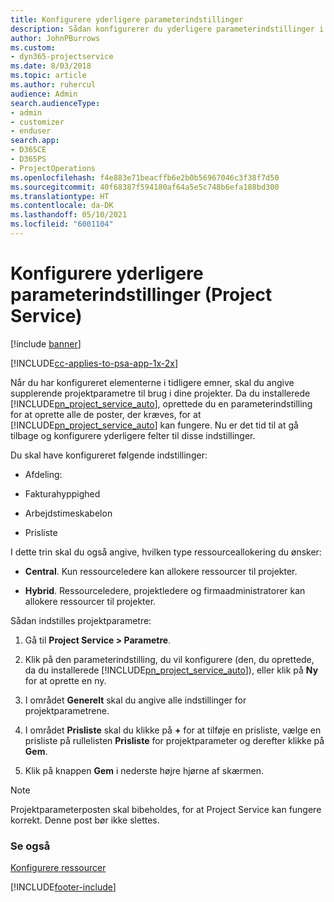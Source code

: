 ```yaml
---
title: Konfigurere yderligere parameterindstillinger
description: Sådan konfigurerer du yderligere parameterindstillinger i Project Service
author: JohnPBurrows
ms.custom:
- dyn365-projectservice
ms.date: 8/03/2018
ms.topic: article
ms.author: ruhercul
audience: Admin
search.audienceType:
- admin
- customizer
- enduser
search.app:
- D365CE
- D365PS
- ProjectOperations
ms.openlocfilehash: f4e883e71beacffb6e2b0b56967046c3f38f7d50
ms.sourcegitcommit: 40f68387f594180af64a5e5c748b6efa188bd300
ms.translationtype: HT
ms.contentlocale: da-DK
ms.lasthandoff: 05/10/2021
ms.locfileid: "6001104"
---
```

# <a name="configure-additional-parameter-settings-project-service"></a>Konfigurere yderligere parameterindstillinger (Project Service)

[!include [banner](../includes/psa-now-project-operations.md)]

[!INCLUDE[cc-applies-to-psa-app-1x-2x](../includes/cc-applies-to-psa-app-1x-2x.md)]

Når du har konfigureret elementerne i tidligere emner, skal du angive supplerende projektparametre til brug i dine projekter. Da du installerede [!INCLUDE[pn_project_service_auto](../includes/pn-project-service-auto.md)], oprettede du en parameterindstilling for at oprette alle de poster, der kræves, for at [!INCLUDE[pn_project_service_auto](../includes/pn-project-service-auto.md)] kan fungere. Nu er det tid til at gå tilbage og konfigurere yderligere felter til disse indstillinger.  
  
 Du skal have konfigureret følgende indstillinger:  
  
-   Afdeling:  
  
-   Fakturahyppighed  
  
-   Arbejdstimeskabelon  
  
-   Prisliste  
 
I dette trin skal du også angive, hvilken type ressourceallokering du ønsker:  
  
- **Central**. Kun ressourceledere kan allokere ressourcer til projekter.  
  
- **Hybrid**. Ressourceledere, projektledere og firmaadministratorer kan allokere ressourcer til projekter.  
  
 
Sådan indstilles projektparametre:  
  
1. Gå til **Project Service > Parametre**.  
  
2. Klik på den parameterindstilling, du vil konfigurere (den, du oprettede, da du installerede [!INCLUDE[pn_project_service_auto](../includes/pn-project-service-auto.md)]), eller klik på **Ny** for at oprette en ny.  
  
3. I området **Generelt** skal du angive alle indstillinger for projektparametrene.  
  
4. I området **Prisliste** skal du klikke på **+** for at tilføje en prisliste, vælge en prisliste på rullelisten **Prisliste** for projektparameter og derefter klikke på **Gem**.  
  
5. Klik på knappen **Gem** i nederste højre hjørne af skærmen.  

> [!NOTE]
> Projektparameterposten skal bibeholdes, for at Project Service kan fungere korrekt. Denne post bør ikke slettes.

### <a name="see-also"></a>Se også  
 [Konfigurere ressourcer](../psa/set-up-resources.md)


[!INCLUDE[footer-include](../includes/footer-banner.md)]